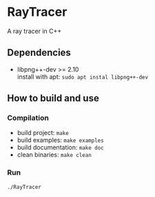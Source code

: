 # RayTracer
A ray tracer in C++

## Dependencies
- libpng++-dev >= 2.10  
  install with apt: `sudo apt instal libpng++-dev`


## How to build and use

### Compilation
- build project: `make`
- build examples: `make examples`
- build documentation: `make doc`
- clean binaries: `make clean`

### Run
`./RayTracer`